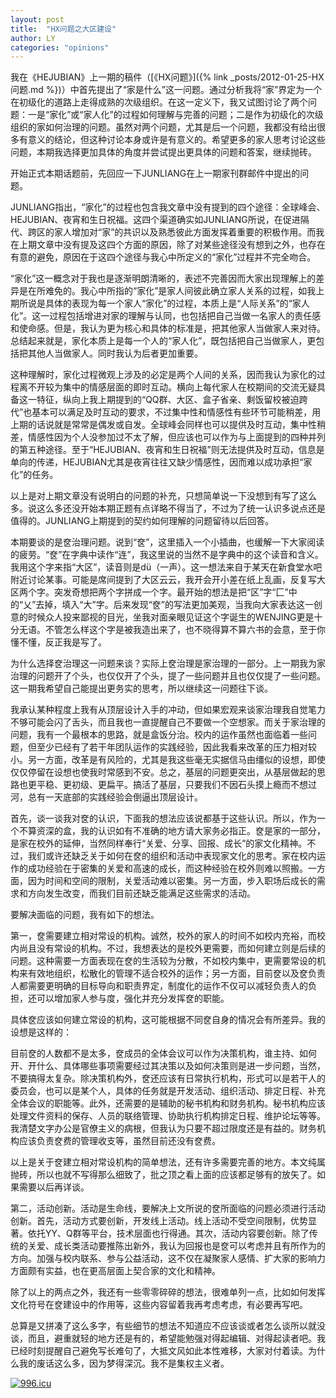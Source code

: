 ```yaml
---
layout: post
title:  "HX问题之大区建设"
author: LY
categories: "opinions"
---
```

我在《HEJUBIAN》上一期的稿件（[《HX问题》]({% link _posts/2012-01-25-HX问题.md %})）中首先提出了“家是什么”这一问题。通过分析我将“家”界定为一个在初级化的道路上走得成熟的次级组织。在这一定义下，我又试图讨论了两个问题：一是“家化”或“家人化”的过程如何理解与完善的问题；二是作为初级化的次级组织的家如何治理的问题。虽然对两个问题，尤其是后一个问题，我都没有给出很多有意义的结论，但这种讨论本身或许是有意义的。希望更多的家人思考讨论这些问题，本期我选择更加具体的角度并尝试提出更具体的问题和答案，继续抛砖。

开始正式本期话题前，先回应一下JUNLIANG在上一期家刊群邮件中提出的问题。

JUNLIANG指出，“家化”的过程也包含我文章中没有提到的四个途径：全球峰会、HEJUBIAN、夜宵和生日祝福。这四个渠道确实如JUNLIANG所说，在促进隔代、跨区的家人增加对“家”的共识以及熟悉彼此方面发挥着重要的积极作用。而我在上期文章中没有提及这四个方面的原因，除了对某些途径没有想到之外，也存在有意的避免，原因在于这四个途径与我心中所定义的“家化”过程并不完全吻合。

 “家化”这一概念对于我也是逐渐明朗清晰的，表述不完善因而大家出现理解上的差异是在所难免的。我心中所指的“家化”是家人间彼此确立家人关系的过程，如我上期所说是具体的表现为每一个家人“家化”的过程，本质上是“人际关系”的“家人化”。这一过程包括增进对家的理解与认同，也包括把自己当做一名家人的责任感和使命感。但是，我认为更为核心和具体的标准是，把其他家人当做家人来对待。总结起来就是，家化本质上是每一个人的“家人化”，既包括把自己当做家人，更包括把其他人当做家人。同时我认为后者更加重要。

这种理解时，家化过程微观上涉及的必定是两个人间的关系，因而我认为家化的过程离不开较为集中的情感层面的即时互动。横向上每代家人在校期间的交流无疑具备这一特征，纵向上我上期提到的“QQ群、大区、盒子省亲、剩饭留校被迫跨代”也基本可以满足及时互动的要求，不过集中性和情感性有些环节可能稍差，用上期的话说就是常常是偶发或自发。全球峰会同样也可以提供及时互动，集中性稍差，情感性因为个人没参加过不太了解，但应该也可以作为与上面提到的四种并列的第五种途径。至于“HEJUBIAN、夜宵和生日祝福”则无法提供及时互动，信息是单向的传递，HEJUBIAN尤其是夜宵往往又缺少情感性，因而难以成功承担“家化”的任务。

以上是对上期文章没有说明白的问题的补充，只想简单说一下没想到有写了这么多。说这么多还没开始本期正题有点详略不得当了，不过为了统一认识多说点还是值得的。JUNLIANG上期提到的契约如何理解的问题留待以后回答。

本期要谈的是奁治理问题。说到“奁”，这里插入一个小插曲，也缓解一下大家阅读的疲劳。“奁”在字典中读作“连”，我这里说的当然不是字典中的这个读音和含义。我用这个字来指“大区”，读音则是dü（一声）。这一想法来自于某天在新食堂水吧附近讨论某事。可能是席间提到了大区云云，我开会开小差在纸上乱画，反复写大区两个字。突发奇想把两个字拼成一个字。最开始的想法是把“区”字“匚”中的“乂”去掉，填入“大”字。后来发现“奁”的写法更加美观，当我向大家表达这一创意的时候众人投来鄙视的目光，坐我对面亲眼见证这个字诞生的WENJING更是十分无语。不管怎么样这个字是被我造出来了，也不晓得算不算六书的会意，至于你懂不懂，反正我是写了。

为什么选择奁治理这一问题来谈？实际上奁治理是家治理的一部分。上一期我为家治理的问题开了个头，也仅仅开了个头，提了一些问题并且也仅仅提了一些问题。这一期我希望自己能提出更务实的思考，所以继续这一问题往下谈。

我承认某种程度上我有从顶层设计入手的冲动，但如果宏观来谈家治理我自觉笔力不够可能会闪了舌头，而且我也一直提醒自己不要做一个空想家。而关于家治理的问题，我有一个最根本的思路，就是盒饭分治。校内的运作虽然也面临着一些问题，但至少已经有了若干年团队运作的实践经验，因此我看来改革的压力相对较小。另一方面，改革是有风险的，尤其是我这些毫无实据信马由缰似的设想，即使仅仅停留在设想也使我时常感到不安。总之，基层的问题更突出，从基层做起的思路也更平稳、更初级、更扁平。搞活了基层，只要我们不因石头摸上瘾而不想过河，总有一天底部的实践经验会倒逼出顶层设计。

首先，谈一谈我对奁的认识，下面我的想法应该说都基于这些认识。所以，作为一个不算资深的盒，我的认识如有不准确的地方请大家务必指正。奁是家的一部分，是家在校外的延伸，当然同样奉行“关爱、分享、回报、成长”的家文化精神。不过，我们或许还缺乏关于如何在奁的组织和活动中表现家文化的思考。家在校内运作的成功经验在于密集的关爱和高速的成长，而这种经验在校外则难以照搬。一方面，因为时间和空间的限制，关爱活动难以密集。另一方面，步入职场后成长的需求和方向发生改变，而我们目前还缺乏能满足这些需求的活动。

要解决面临的问题，我有如下的想法。

第一，奁需要建立相对常设的机构。诚然，校外的家人的时间不如校内充裕，而校内尚且没有常设的机构。不过，我想表达的是校外更需要，而如何建立则是后续的问题。这种需要一方面表现在奁的生活较为分散，不如校内集中，更需要常设的机构来有效地组织，松散化的管理不适合校外的运作；另一方面，目前奁以及奁负责人都需要更明确的目标导向和职责界定，制度化的运作不仅可以减轻负责人的负担，还可以增加家人参与度，强化并充分发挥奁的职能。

具体奁应该如何建立常设的机构，这可能根据不同奁自身的情况会有所差异。我的设想是这样的：

目前奁的人数都不是太多，奁成员的全体会议可以作为决策机构，谁主持、如何开、开什么、具体哪些事项需要经过其决策以及如何决策则是进一步问题，当然，不要搞得太复杂。除决策机构外，奁还应该有日常执行机构，形式可以是若干人的委员会，也可以是某个人，具体的任务就是开发活动、组织活动、排定日程、补充全体会议的职能等。此外，还需要的是辅助的秘书机构和财务机构。秘书机构应该处理文件资料的保存、人员的联络管理、协助执行机构排定日程、维护论坛等等。我清楚文字办公是官僚主义的病根，但我认为只要不超过限度还是有益的。财务机构应该负责奁费的管理收支等，虽然目前还没有奁费。

以上是关于奁建立相对常设机构的简单想法，还有许多需要完善的地方。本文纯属抛砖，所以也就不写得那么细致了，批之顶之看上面的应该都足够有的放矢了。如果需要以后再详谈。

第二，活动创新。活动是生命线，要解决上文所说的奁所面临的问题必须进行活动创新。首先，活动方式要创新，开发线上活动。线上活动不受空间限制，优势显著。依托YY、Q群等平台，技术层面也行得通。其次，活动内容要创新。除了传统的关爱、成长类活动要推陈出新外，我认为回报也是奁可以考虑并且有所作为的方向。加强与校内联系、参与公益活动，这不仅在凝聚家人感情、扩大家的影响力方面颇有实益，也在更高层面上契合家的文化和精神。

除了以上的两点之外，我还有一些零零碎碎的想法，很难单列一点，比如如何发挥文化符号在奁建设中的作用等，这些内容留着我再考虑考虑，有必要再写吧。

总算是又拼凑了这么多字，有些细节的想法不知道应不应该谈或者怎么谈所以就没谈，而且，避重就轻的地方还是有的，希望能勉强对得起编辑、对得起读者吧。我已经时刻提醒自己避免写长难句了，大抵文风如此本性难移，大家对付着读。为什么我的废话这么多，因为梦得深沉。我不是集权主义者。

[![996.icu](https://img.shields.io/badge/link-996.icu-red.svg)](https://996.icu)